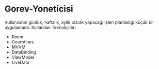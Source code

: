 # Gorev-Yoneticisi
 Kullanıcının günlük, haftalık, aylık olarak yapacağı işleri planladığı küçük bir uygulamadır.
 Kullanılan Teknolojiler:
 * Room  
 * Courotines
 * MVVM
 * DataBinding
 * ViewModel
 * LiveData
